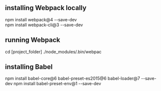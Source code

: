 ## installing Webpack locally

npm install webpack@4 --save-dev<br/>
npm install webpack-cli@3 --save-dev


## running Webpack

cd [project_folder]
./node_modules/.bin/webpac

## installing Babel

npm install babel-core@6 babel-preset-es2015@6 babel-loader@7 --save-dev
npm install babel-preset-env@1 --save-dev
